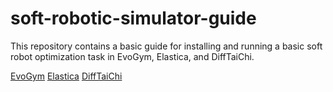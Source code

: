# soft-robotic-simulator-guide

This repository contains a basic guide for installing and running a basic soft robot optimization task in EvoGym, Elastica, and DiffTaiChi.

[EvoGym](https://github.com/tbreimer14/soft-robotic-simulator-guide/tree/main/EvoGym)
[Elastica](https://github.com/tbreimer14/soft-robotic-simulator-guide/tree/main/Elastica)
[DiffTaiChi](https://github.com/tbreimer14/soft-robotic-simulator-guide/tree/main/DiffTaichi)
